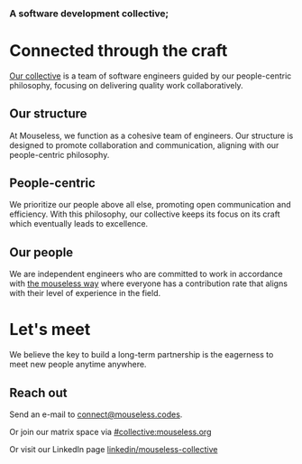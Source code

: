 ### A software development collective;
# Connected through the craft

[Our collective](https://mouseless.codes/our-collective) is a team of software
engineers guided by our people-centric philosophy, focusing on delivering
quality work collaboratively.

## Our structure

At Mouseless, we function as a cohesive team of engineers. Our structure is
designed to promote collaboration and communication, aligning with our
people-centric philosophy.

## People-centric

We prioritize our people above all else, promoting open communication and
efficiency. With this philosophy, our collective keeps its focus on its craft
which eventually leads to excellence.

## Our people

We are independent engineers who are committed to work in accordance with [the
mouseless way](https://mouseless.codes/how-we-work) where everyone has a
contribution rate that aligns with their level of experience in the field.

# Let's meet

We believe the key to build a long-term partnership is the eagerness to meet new
people anytime anywhere.

## Reach out

Send an e-mail to [connect@mouseless.codes](mailto:connect@mouseless.codes).

Or join our matrix space via
[#collective:mouseless.org](https://matrix.to/#/#collective:mouseless.org)

Or visit our LinkedIn page
[linkedin/mouseless-collective](https://linkedin.com/company/mouseless-collective)
